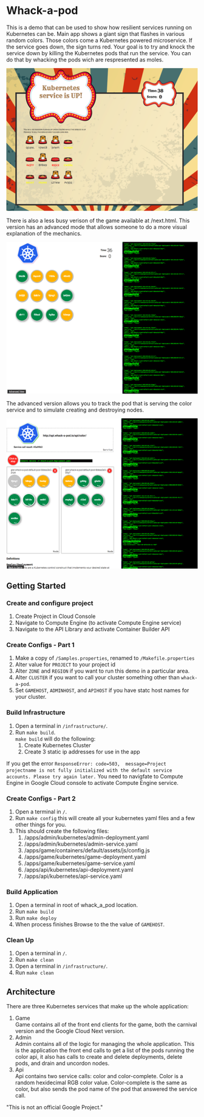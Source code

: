 # Whack-a-pod
This is a demo that can be used to show how resilient services running on 
Kubernetes can be. Main app shows a giant sign that flashes in various random
colors.  Those colors come a Kubernetes powered microservice.  If the service
goes down, the sign turns red. Your goal is to try and knock the service down
by killing the Kubernetes pods that run the service. You can do that by 
whacking the pods wich are respresented as moles.

![Whack-a-pod Screenshot](screenshots/game.png "Screenshot")

There is also a less busy verison of the game available at /next.html. This 
version has an advanced mode that allows someone to do a more visual 
explanation of the mechanics. 

![Next Screenshot](screenshots/next.png "Next Version")

The advanced version allows you to track the pod that is serving the color 
service and to simulate creating and destroying nodes. 

![Advanced Screenshot](screenshots/advanced.png "Advanced Version")

## Getting Started

### Create and configure project
1. Create Project in Cloud Console
1. Navigate to Compute Engine (to activate Compute Engine service)
1. Navigate to the API Library and activate Container Builder API


### Create Configs - Part 1
1. Make a copy of `/Samples.properties`, renamed to `/Makefile.properties`
1. Alter value for `PROJECT` to your project id
1. Alter `ZONE` and `REGION` if you want to run this demo in a particular area. 
1. Alter `CLUSTER` if you want to call your cluster something other than 
`whack-a-pod`. 
1. Set `GAMEHOST`, `ADMINHOST`, and `APIHOST` if you have statc host names for 
your cluster.

### Build Infrastructure
1. Open a terminal in `/infrastructure/`.
1. Run `make build`.   
`make build` will do the following:
    1. Create Kubernetes Cluster
    1. Create 3 static ip addresses for use in the app

If you get the error `ResponseError: code=503, 
message=Project projectname is not fully initialized with the default service 
accounts. Please try again later.` You need to navigfate to Compute Engine in 
Google Cloud console to activate Compute Engine service.  

### Create Configs - Part 2
1. Open a terminal in `/`.
1. Run `make config` this will create all your kubernetes yaml files and a few 
other things for you.
1. This should create the following files:
     1. /apps/admin/kubernetes/admin-deployment.yaml
     1. /apps/admin/kubernetes/admin-service.yaml
     1. /apps/game/containers/default/assets/js/config.js
     1. /apps/game/kubernetes/game-deployment.yaml
     1. /apps/game/kubernetes/game-service.yaml
     1. /apps/api/kubernetes/api-deployment.yaml
     1. /apps/api/kubernetes/api-service.yaml

### Build Application
1. Open a terminal in root of whack_a_pod location.
1. Run `make build`
1. Run `make deploy`
1. When process finishes Browse to the the value of `GAMEHOST`. 

### Clean Up
1. Open a terminal in `/`.
1. Run `make clean`
1. Open a terminal in `/infrastructure/`.
1. Run `make clean`

## Architecture
There are three Kubernetes services that make up the whole application:
1. Game  
Game contains all of the front end clients for the game, both the carnival 
version and the Google Cloud Next version. 
1. Admin  
Admin contains all of the logic for managing the whole application.  This is 
the application the front end calls to get a list of the pods running the 
color api, it also has calls to create and delete deployments, delete pods, and 
drain and uncordon nodes.
1. Api  
Api contains two service calls: color and color-complete. Color is a random 
hexidecimal RGB color value. Color-complete is the same as color, but also
sends the pod name of the pod that answered the service call.


"This is not an official Google Project."
